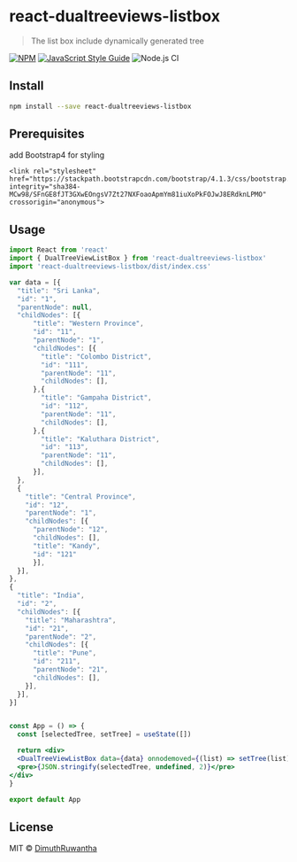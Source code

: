 # react-dualtreeviews-listbox

> The list box include dynamically generated tree

[![NPM](https://img.shields.io/npm/v/react-dualtreeviews-listbox.svg)](https://www.npmjs.com/package/react-dualtreeviews-listbox) [![JavaScript Style Guide](https://img.shields.io/badge/code_style-standard-brightgreen.svg)](https://standardjs.com)
![Node.js CI](https://github.com/DimuthRuwantha/react-dualtreeviews-listbox/workflows/Node.js%20CI/badge.svg)

## Install

```bash
npm install --save react-dualtreeviews-listbox
```
## Prerequisites

add Bootstrap4 for styling
```
<link rel="stylesheet" href="https://stackpath.bootstrapcdn.com/bootstrap/4.1.3/css/bootstrap.min.css" integrity="sha384-MCw98/SFnGE8fJT3GXwEOngsV7Zt27NXFoaoApmYm81iuXoPkFOJwJ8ERdknLPMO" crossorigin="anonymous">
```

## Usage

```jsx
import React from 'react'
import { DualTreeViewListBox } from 'react-dualtreeviews-listbox'
import 'react-dualtreeviews-listbox/dist/index.css'

var data = [{
  "title": "Sri Lanka",
  "id": "1",
  "parentNode": null,
  "childNodes": [{
      "title": "Western Province",
      "id": "11",
      "parentNode": "1",
      "childNodes": [{
        "title": "Colombo District",
        "id": "111",
        "parentNode": "11",
        "childNodes": [], 
      },{
        "title": "Gampaha District",
        "id": "112",
        "parentNode": "11",
        "childNodes": [], 
      },{
        "title": "Kaluthara District",
        "id": "113",
        "parentNode": "11",
        "childNodes": [], 
      }],
  },
  {
    "title": "Central Province",
    "id": "12",
    "parentNode": "1",
    "childNodes": [{
      "parentNode": "12",
      "childNodes": [],
      "title": "Kandy",
      "id": "121"
      }],
  }],
},
{
  "title": "India",
  "id": "2",
  "childNodes": [{
    "title": "Maharashtra",
    "id": "21",
    "parentNode": "2",
    "childNodes": [{
      "title": "Pune",
      "id": "211",
      "parentNode": "21",
      "childNodes": [],
    }],
  }],  
}]


const App = () => {
  const [selectedTree, setTree] = useState([])

  return <div>
  <DualTreeViewListBox data={data} onnodemoved={(list) => setTree(list)} />
  <pre>{JSON.stringify(selectedTree, undefined, 2)}</pre>
</div>
}

export default App

```

## License

MIT © [DimuthRuwantha](https://github.com/DimuthRuwantha)
